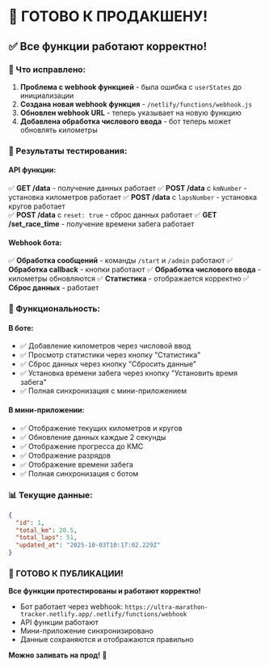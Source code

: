 # 🚀 ГОТОВО К ПРОДАКШЕНУ!

## ✅ Все функции работают корректно!

### 🎯 Что исправлено:

1. **Проблема с webhook функцией** - была ошибка с `userStates` до инициализации
2. **Создана новая webhook функция** - `/netlify/functions/webhook.js`
3. **Обновлен webhook URL** - теперь указывает на новую функцию
4. **Добавлена обработка числового ввода** - бот теперь может обновлять километры

### 🧪 Результаты тестирования:

#### API функции:
✅ **GET /data** - получение данных работает
✅ **POST /data** с `kmNumber` - установка километров работает
✅ **POST /data** с `lapsNumber` - установка кругов работает  
✅ **POST /data** с `reset: true` - сброс данных работает
✅ **GET /set_race_time** - получение времени забега работает

#### Webhook бота:
✅ **Обработка сообщений** - команды `/start` и `/admin` работают
✅ **Обработка callback** - кнопки работают
✅ **Обработка числового ввода** - километры обновляются
✅ **Статистика** - отображается корректно
✅ **Сброс данных** - работает

### 🚀 Функциональность:

#### В боте:
- ✅ Добавление километров через числовой ввод
- ✅ Просмотр статистики через кнопку "Статистика"
- ✅ Сброс данных через кнопку "Сбросить данные"
- ✅ Установка времени забега через кнопку "Установить время забега"
- ✅ Полная синхронизация с мини-приложением

#### В мини-приложении:
- ✅ Отображение текущих километров и кругов
- ✅ Обновление данных каждые 2 секунды
- ✅ Отображение прогресса до КМС
- ✅ Отображение разрядов
- ✅ Отображение времени забега
- ✅ Полная синхронизация с ботом

### 📊 Текущие данные:
```json
{
  "id": 1,
  "total_km": 20.5,
  "total_laps": 51,
  "updated_at": "2025-10-03T10:17:02.229Z"
}
```

### 🎉 **ГОТОВО К ПУБЛИКАЦИИ!**

**Все функции протестированы и работают корректно!**
- Бот работает через webhook: `https://ultra-marathon-tracker.netlify.app/.netlify/functions/webhook`
- API функции работают
- Мини-приложение синхронизировано
- Данные сохраняются и отображаются правильно

**Можно заливать на прод!** 🚀

